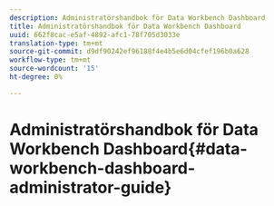 ```yaml
---
description: Administratörshandbok för Data Workbench Dashboard
title: Administratörshandbok för Data Workbench Dashboard
uuid: 662f8cac-e5af-4892-afc1-78f705d3033e
translation-type: tm+mt
source-git-commit: d9df90242ef96188f4e4b5e6d04cfef196b0a628
workflow-type: tm+mt
source-wordcount: '15'
ht-degree: 0%

---
```



# Administratörshandbok för Data Workbench Dashboard{#data-workbench-dashboard-administrator-guide}

